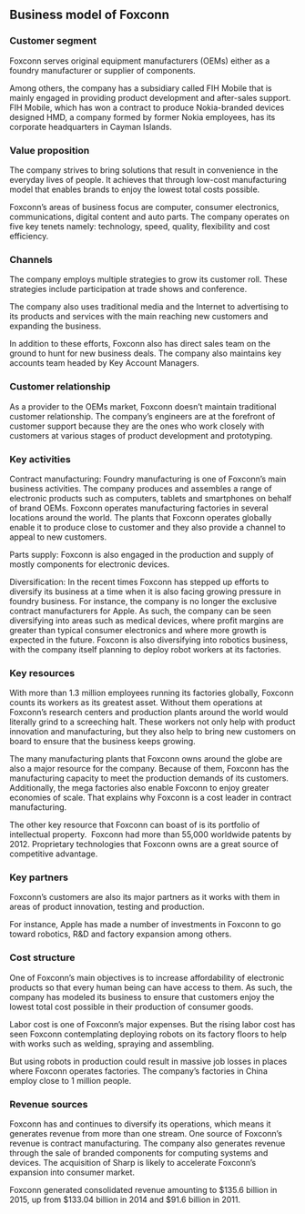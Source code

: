 Business model of Foxconn
-------------------------

 ### Customer segment

 Foxconn serves original equipment manufacturers (OEMs) either as a foundry manufacturer or supplier of components.

 Among others, the company has a subsidiary called FIH Mobile that is mainly engaged in providing product development and after-sales support. FIH Mobile, which has won a contract to produce Nokia-branded devices designed HMD, a company formed by former Nokia employees, has its corporate headquarters in Cayman Islands.

 ### Value proposition

 The company strives to bring solutions that result in convenience in the everyday lives of people. It achieves that through low-cost manufacturing model that enables brands to enjoy the lowest total costs possible.

 Foxconn’s areas of business focus are computer, consumer electronics, communications, digital content and auto parts. The company operates on five key tenets namely: technology, speed, quality, flexibility and cost efficiency.

 ### Channels

 The company employs multiple strategies to grow its customer roll. These strategies include participation at trade shows and conference.

 The company also uses traditional media and the Internet to advertising to its products and services with the main reaching new customers and expanding the business.

 In addition to these efforts, Foxconn also has direct sales team on the ground to hunt for new business deals. The company also maintains key accounts team headed by Key Account Managers.

 ### Customer relationship

 As a provider to the OEMs market, Foxconn doesn’t maintain traditional customer relationship. The company’s engineers are at the forefront of customer support because they are the ones who work closely with customers at various stages of product development and prototyping.

 ### Key activities

 Contract manufacturing: Foundry manufacturing is one of Foxconn’s main business activities. The company produces and assembles a range of electronic products such as computers, tablets and smartphones on behalf of brand OEMs. Foxconn operates manufacturing factories in several locations around the world. The plants that Foxconn operates globally enable it to produce close to customer and they also provide a channel to appeal to new customers.

 Parts supply: Foxconn is also engaged in the production and supply of mostly components for electronic devices.

 Diversification: In the recent times Foxconn has stepped up efforts to diversify its business at a time when it is also facing growing pressure in foundry business. For instance, the company is no longer the exclusive contract manufacturers for Apple. As such, the company can be seen diversifying into areas such as medical devices, where profit margins are greater than typical consumer electronics and where more growth is expected in the future. Foxconn is also diversifying into robotics business, with the company itself planning to deploy robot workers at its factories.

 ### Key resources

 With more than 1.3 million employees running its factories globally, Foxconn counts its workers as its greatest asset. Without them operations at Foxconn’s research centers and production plants around the world would literally grind to a screeching halt. These workers not only help with product innovation and manufacturing, but they also help to bring new customers on board to ensure that the business keeps growing.

 The many manufacturing plants that Foxconn owns around the globe are also a major resource for the company. Because of them, Foxconn has the manufacturing capacity to meet the production demands of its customers. Additionally, the mega factories also enable Foxconn to enjoy greater economies of scale. That explains why Foxconn is a cost leader in contract manufacturing.

 The other key resource that Foxconn can boast of is its portfolio of intellectual property.  Foxconn had more than 55,000 worldwide patents by 2012. Proprietary technologies that Foxconn owns are a great source of competitive advantage.

 ### Key partners

 Foxconn’s customers are also its major partners as it works with them in areas of product innovation, testing and production.

 For instance, Apple has made a number of investments in Foxconn to go toward robotics, R&D and factory expansion among others.

 ### Cost structure

 One of Foxconn’s main objectives is to increase affordability of electronic products so that every human being can have access to them. As such, the company has modeled its business to ensure that customers enjoy the lowest total cost possible in their production of consumer goods.

 Labor cost is one of Foxconn’s major expenses. But the rising labor cost has seen Foxconn contemplating deploying robots on its factory floors to help with works such as welding, spraying and assembling.

 But using robots in production could result in massive job losses in places where Foxconn operates factories. The company’s factories in China employ close to 1 million people.

 ### Revenue sources

 Foxconn has and continues to diversify its operations, which means it generates revenue from more than one stream. One source of Foxconn’s revenue is contract manufacturing. The company also generates revenue through the sale of branded components for computing systems and devices. The acquisition of Sharp is likely to accelerate Foxconn’s expansion into consumer market.

 Foxconn generated consolidated revenue amounting to $135.6 billion in 2015, up from $133.04 billion in 2014 and $91.6 billion in 2011.